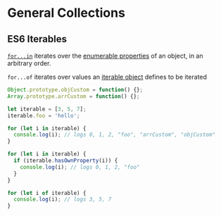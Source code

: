 # General Collections

## ES6 Iterables

 [`for...in`](https://developer.mozilla.org/en-US/docs/Web/JavaScript/Reference/Statements/for...in) iterates over the [enumerable properties](https://developer.mozilla.org/en-US/docs/Web/JavaScript/Enumerability_and_ownership_of_properties) of an object, in an arbitrary order.

`for...of` iterates over values an [iterable object](https://developer.mozilla.org/en-US/docs/Web/JavaScript/Guide/Iterators_and_Generators#Iterables) defines to be iterated

```js
Object.prototype.objCustom = function() {}; 
Array.prototype.arrCustom = function() {};

let iterable = [3, 5, 7];
iterable.foo = 'hello';

for (let i in iterable) {
  console.log(i); // logs 0, 1, 2, "foo", "arrCustom", "objCustom"
}

for (let i in iterable) {
  if (iterable.hasOwnProperty(i)) {
    console.log(i); // logs 0, 1, 2, "foo"
  }
}

for (let i of iterable) {
  console.log(i); // logs 3, 5, 7
}
```